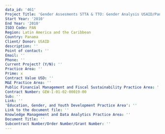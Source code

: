 ```yaml
---
data_id: '461'
Project Title: 'Gender Assesments STTA & TTO: Gender Analysis USAID/Panama   (TDY 90)'
Start Year: '2010'
End Year: '2010'
ISO3 Code: PAN
Region: Latin America and the Caribbean
Country: Panama
Client/ Donor: USAID
description: ''
Point of contact: ''
Email: ''
Phone: ''
Current Project? (Y/N): ''
Practice Area: ''
Prime: x
Contract Value USD: ''
M&E Practice Area: ''
Public Financial Management and Fiscal Sustainability Practice Area: ''
Contract Number: GEW-I-01-02-00019-00
Sub: ''
Link: ''
'Education, Gender, and Youth Development Practice Area': ''
Link to the document file: ''
Knowledge Management and Data Analytics Practice Area: ''
Document Title: ''
Subcontract Number/Order Number/Grant Number: ''
---
```

